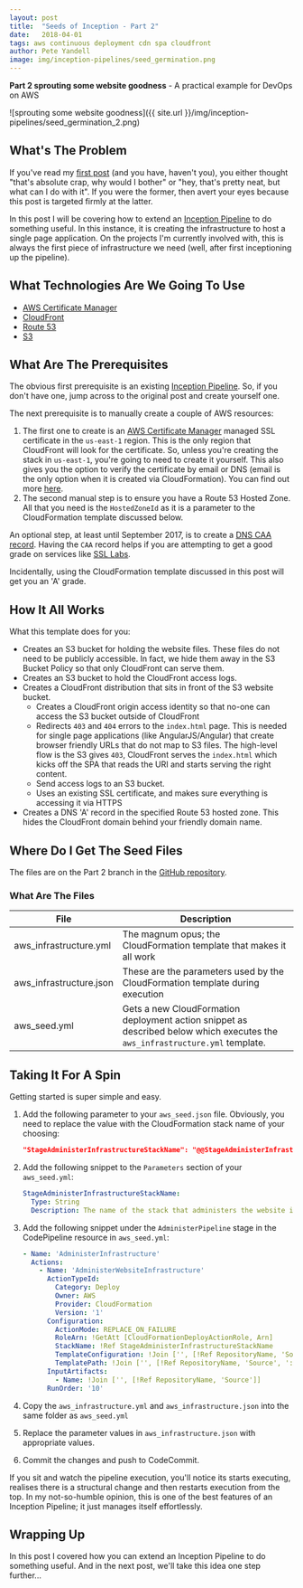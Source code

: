 ```yaml
---
layout: post
title:  "Seeds of Inception - Part 2"
date:   2018-04-01
tags: aws continuous deployment cdn spa cloudfront
author: Pete Yandell
image: img/inception-pipelines/seed_germination.png
---
```


**Part 2 sprouting some website goodness** - A practical example for DevOps on AWS

![sprouting some website goodness]({{ site.url }}/img/inception-pipelines/seed_germination_2.png)

## What's The Problem

If you've read my [first post](https://mechanicalrock.github.io//aws/continuous/deployment/2018/03/01/inception-pipelines-pt1) (and you have, haven't you), you either thought "that's absolute crap, why would I bother" or "hey, that's pretty neat, but what can I do with it". If you were the former, then avert your eyes because this post is targeted firmly at the latter.

In this post I will be covering how to extend an [Inception Pipeline](https://github.com/MechanicalRock/InceptionPipeline/tree/master) to do something useful. In this instance, it is creating the infrastructure to host a single page application. On the projects I'm currently involved with, this is always the first piece of infrastructure we need (well, after first inceptioning up the pipeline).

## What Technologies Are We Going To Use

* [AWS Certificate Manager](https://aws.amazon.com/certificate-manager/)
* [CloudFront](https://aws.amazon.com/cloudfront/)
* [Route 53](https://aws.amazon.com/route53/)
* [S3](https://aws.amazon.com/s3/)

## What Are The Prerequisites

The obvious first prerequisite is an existing [Inception Pipeline](https://mechanicalrock.github.io//aws/continuous/deployment/2018/03/01/inception-pipelines-pt1). So, if you don't have one, jump across to the original post and create yourself one.

The next prerequisite is to manually create a couple of AWS resources:

1. The first one to create is an [AWS Certificate Manager](https://aws.amazon.com/certificate-manager/) managed SSL certificate in the `us-east-1` region. This is the only region that CloudFront will look for the certificate. So, unless you're creating the stack in `us-east-1`, you're going to need to create it yourself. This also gives you the option to verify the certificate by email or DNS (email is the only option when it is created via CloudFormation). You can find out more [here](https://docs.aws.amazon.com/acm/latest/userguide/gs-acm-request.html).
1. The second manual step is to ensure you have a Route 53 Hosted Zone. All that you need is the `HostedZoneId` as it is a parameter to the CloudFormation template discussed below.

An optional step, at least until September 2017, is to create a [DNS CAA record](https://blog.qualys.com/ssllabs/2017/03/13/caa-mandated-by-cabrowser-forum). Having the `CAA` record helps if you are attempting to get a good grade on services like [SSL Labs](https://www.ssllabs.com/).

Incidentally, using the CloudFormation template discussed in this post will get you an 'A' grade.

## How It All Works

What this template does for you:

* Creates an S3 bucket for holding the website files. These files do not need to be publicly accessible. In fact, we hide them away in the S3 Bucket Policy so that only CloudFront can serve them.
* Creates an S3 bucket to hold the CloudFront access logs.
* Creates a CloudFront distribution that sits in front of the S3 website bucket.
  * Creates a CloudFront origin access identity so that no-one can access the S3 bucket outside of CloudFront
  * Redirects `403` and `404` errors to the `index.html` page. This is needed for single page applications (like AngularJS/Angular) that create browser friendly URLs that do not map to S3 files. The high-level flow is the S3 gives `403`, CloudFront serves the `index.html` which kicks off the SPA that reads the URI and starts serving the right content.
  * Send access logs to an S3 bucket.
  * Uses an existing SSL certificate, and makes sure everything is accessing it via HTTPS
* Creates a DNS 'A' record in the specified Route 53 hosted zone. This hides the CloudFront domain behind your friendly domain name.

## Where Do I Get The Seed Files

The files are on the Part 2 branch in the [GitHub repository](https://github.com/MechanicalRock/InceptionPipeline/tree/post/part-2).

### What Are The Files

|File|Description|
|----|-----------|
|aws_infrastructure.yml|The magnum opus; the CloudFormation template that makes it all work|
|aws_infrastructure.json|These are the parameters used by the CloudFormation template during execution|
|aws_seed.yml|Gets a new CloudFormation deployment action snippet as described below which executes the `aws_infrastructure.yml` template.|

## Taking It For A Spin

Getting started is super simple and easy.

1. Add the following parameter to your `aws_seed.json` file. Obviously, you need to replace the value with the CloudFormation stack name of your choosing:

    ```json
    "StageAdministerInfrastructureStackName": "@@StageAdministerInfrastructureStackName@@"
    ```

2. Add the following snippet to the `Parameters` section of your `aws_seed.yml`:

    ```yaml
    StageAdministerInfrastructureStackName:
      Type: String
      Description: The name of the stack that administers the website infrastructure
    ```

3. Add the following snippet under the `AdministerPipeline` stage in the CodePipeline resource in `aws_seed.yml`:

    ```yaml
    - Name: 'AdministerInfrastructure'
      Actions:
        - Name: 'AdministerWebsiteInfrastructure'
          ActionTypeId:
            Category: Deploy
            Owner: AWS
            Provider: CloudFormation
            Version: '1'
          Configuration:
            ActionMode: REPLACE_ON_FAILURE
            RoleArn: !GetAtt [CloudFormationDeployActionRole, Arn]
            StackName: !Ref StageAdministerInfrastructureStackName
            TemplateConfiguration: !Join ['', [!Ref RepositoryName, 'Source', '::aws_infrastructure.json']]
            TemplatePath: !Join ['', [!Ref RepositoryName, 'Source', '::aws_infrastructure.yml']]
          InputArtifacts:
            - Name: !Join ['', [!Ref RepositoryName, 'Source']]
          RunOrder: '10'
    ```

4. Copy the `aws_infrastructure.yml` and `aws_infrastructure.json` into the same folder as `aws_seed.yml`
5. Replace the parameter values in `aws_infrastructure.json` with appropriate values.
6. Commit the changes and push to CodeCommit.

If you sit and watch the pipeline execution, you'll notice its starts executing, realises there is a structural change and then restarts execution from the top. In my not-so-humble opinion, this is one of the best features of an Inception Pipeline; it just manages itself effortlessly.

## Wrapping Up

In this post I covered how you can extend an Inception Pipeline to do something useful. And in the next post, we'll take this idea one step further...
